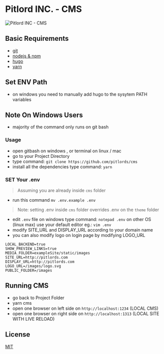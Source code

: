 # Pitlord INC. - CMS

![Pitlord INC - CMS](https://user-images.githubusercontent.com/55337687/120845837-ec50ee00-c5a3-11eb-9b7f-3cfcf46af3c5.png)


## Basic Requirements

- [git](https://git-scm.com/downloads)
- [nodejs & npm](https://nodejs.org/en/download/)
- [hugo](https://github.com/gohugoio/hugo/releases)
- [yarn](https://yarnpkg.com/getting-started/install)

## Set ENV Path
- on windows you need to manually add hugo to the sysytem PATH variables

## Note On Windows Users
- majority of the command only runs on git bash

### Usage

- open gitbash on windows , or terminal on linux / mac
- go to your Project Directory
- type command: `git clone https://github.com/pitlords/cms`
- install all the dependencies type command: `yarn`

### SET Your .env

> Assuming you are already inside `cms` folder

- run this command `mv .env.example .env`

> Note: setting .env inside `cms` folder overrides .env on the `theme` folder

- edit `.env` file on windows type command: `notepad .env` on other OS (linux max) use your default editor eg.: `vim .env`
- modify SITE_URL and DISPLAY_URL according to your domain name
- you can also modify logo on login page by modifying LOGO_URL

```
LOCAL_BACKEND=true
SHOW_PREVIEW_LINKS=true
MEDIA_FOLDER=exampleSite/static/images
SITE_URL=http://pitlords.com
DISPLAY_URL=http://pitlords.com
LOGO_URL=/images/logo.svg
PUBLIC_FOLDER=/images
```

## Running CMS
- go back to Project Folder
- yarn cms
- open one browser on left side on `http://localhost:1234` (LOCAL CMS)
- open one browser on right side on `http://localhost:1313` (LOCAL SITE WITH LIVE RELOAD)

## License

[MIT](./LICENSE)
